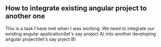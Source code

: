 ## How to integrate existing angular project to another one
This is a task I have met when I was working. We need to integrate our existing angular application(let's say project A) into another developing angular project(let's say prject B)
